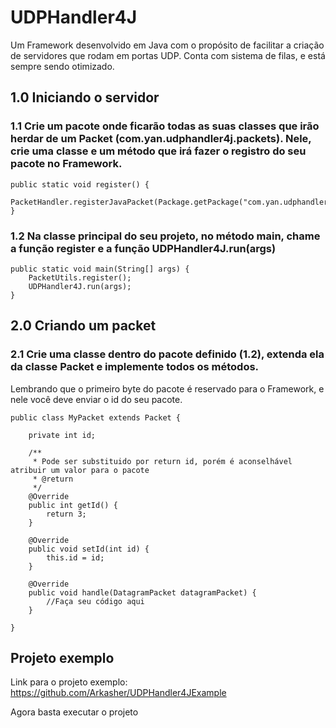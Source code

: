 # UDPHandler4J

Um Framework desenvolvido em Java com o propósito de facilitar a criação de servidores que rodam em portas UDP. Conta com sistema de filas, e está sempre sendo otimizado.

## 1.0 Iniciando o servidor

### 1.1 Crie um pacote onde ficarão todas as suas classes que irão herdar de um Packet (com.yan.udphandler4j.packets). Nele, crie uma classe e um método que irá fazer o registro do seu pacote no Framework.

```
public static void register() {
    PacketHandler.registerJavaPacket(Package.getPackage("com.yan.udphandler4jexample.packets"));
}
```

### 1.2 Na classe principal do seu projeto, no método main, chame a função register e a função UDPHandler4J.run(args)

```
public static void main(String[] args) {
    PacketUtils.register();        
    UDPHandler4J.run(args);
}
```

## 2.0 Criando um packet

### 2.1 Crie uma classe dentro do pacote definido (1.2), extenda ela da classe Packet e implemente todos os métodos.

Lembrando que o primeiro byte do pacote é reservado para o Framework, e nele você deve enviar o id do seu pacote.

```
public class MyPacket extends Packet {

    private int id;
    
    /**
     * Pode ser substituido por return id, porém é aconselhável atribuir um valor para o pacote
     * @return 
     */
    @Override
    public int getId() {
        return 3;
    }

    @Override
    public void setId(int id) {
        this.id = id;
    }

    @Override
    public void handle(DatagramPacket datagramPacket) {
        //Faça seu código aqui
    }
    
}
```

## Projeto exemplo
Link para o projeto exemplo: https://github.com/Arkasher/UDPHandler4JExample

Agora basta executar o projeto
